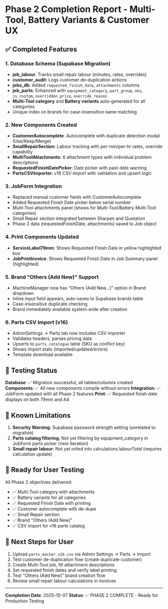 # Phase 2 Completion Report - Multi-Tool, Battery Variants & Customer UX

## ✅ Completed Features

### 1. Database Schema (Supabase Migration)
- **job_labour**: Tracks small repair labour (minutes, rates, overrides)
- **customer_audit**: Logs customer de-duplication actions
- **jobs_db**: Added `requested_finish_date`, `attachments` columns
- **job_parts**: Enhanced with `equipment_category`, `part_group`, `sku`, `is_custom`, `overridden_price`, `override_reason`
- **Multi-Tool category** and **Battery variants** auto-generated for all categories
- Unique index on brands for case-insensitive name matching

### 2. New Components Created
- **CustomerAutocomplete**: Autocomplete with duplicate detection modal (Use/Keep/Merge)
- **SmallRepairSection**: Labour tracking with per-min/per-hr rates, override capability
- **MultiToolAttachments**: 6 attachment types with individual problem descriptions
- **RequestedFinishDatePicker**: Date picker with past-date warning
- **PartsCSVImporter**: v16 CSV import with validation and upsert logic

### 3. JobForm Integration
- Replaced manual customer fields with CustomerAutocomplete
- Added Requested Finish Date picker below serial number
- Multi-Tool attachments panel (shows for Multi-Tool/Battery Multi-Tool categories)
- Small Repair section integrated between Sharpen and Quotation
- Phase 2 data (requestedFinishDate, attachments) saved to Job object

### 4. Print Components Updated
- **ServiceLabel79mm**: Shows Requested Finish Date in yellow highlighted box
- **JobPrintInvoice**: Shows Requested Finish Date in Job Summary panel (highlighted)

### 5. Brand "Others (Add New)" Support
- MachineManager now has "Others (Add New...)" option in Brand dropdown
- Inline input field appears, auto-saves to Supabase brands table
- Case-insensitive duplicate checking
- Brand immediately available system-wide after creation

### 6. Parts CSV Import (v16)
- AdminSettings → Parts tab now includes CSV importer
- Validates headers, parses pricing data
- Upserts to `parts_catalogue` table (SKU as conflict key)
- Shows import stats (imported/updated/errors)
- Template download available

## 🧪 Testing Status

**Database**: ✅ Migration successful, all tables/columns created
**Components**: ✅ All new components compile without errors
**Integration**: ✅ JobForm updated with all Phase 2 features
**Print**: ✅ Requested finish date displays on both 79mm and A4

## 📝 Known Limitations

1. **Security Warning**: Supabase password strength setting (unrelated to migration)
2. **Parts catalog filtering**: Not yet filtering by equipment_category in JobForm parts picker (next iteration)
3. **Small repair labour**: Not yet rolled into calculations.labourTotal (requires calculation update)

## 🎯 Ready for User Testing

All Phase 2 objectives delivered:
- ✅ Multi-Tool category with attachments
- ✅ Battery variants for all categories
- ✅ Requested Finish Date with printing
- ✅ Customer autocomplete with de-dupe
- ✅ Small Repair section
- ✅ Brand "Others (Add New)"
- ✅ CSV import for v16 parts catalog

## 🚀 Next Steps for User

1. Upload `parts_master_v16.csv` via Admin Settings → Parts → Import
2. Test customer de-duplication flow (create duplicate customer)
3. Create Multi-Tool job, fill attachment descriptions
4. Set requested finish dates and verify label printing
5. Test "Others (Add New)" brand creation flow
6. Review small repair labour calculations in invoices

---
**Completion Date**: 2025-10-07
**Status**: ✅ PHASE 2 COMPLETE - Ready for Production Testing
